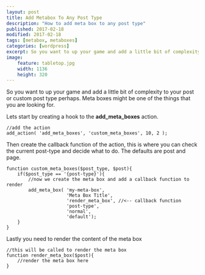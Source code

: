 ```yaml
---
layout: post
title: Add Metabox To Any Post Type
description: "How to add meta box to any post type"
published: 2017-02-18
modified: 2017-02-18
tags: [metabox, metaboxes]
categories: [wordpress]
excerpt: So you want to up your game and add a little bit of complexity to your post or custom post type perhaps. Meta boxes might be one of the things that you are looking for.
image:
    feature: tabletop.jpg
    width: 1136
    height: 320
---
```

<!-- more -->
So you want to up your game and add a little bit of complexity to your post or custom post type perhaps. Meta boxes might be one of the things that you are looking for.

Lets start by creating a hook to the **add_meta_boxes** action.
```php?start_inline=true
//add the action
add_action( 'add_meta_boxes', 'custom_meta_boxes', 10, 2 );
```
Then create the callback function of the action, this is where you can check the current post-type and decide what to do. The defaults are post and page.
```php?start_inline=true
function custom_meta_boxes($post_type, $post){
    if($post_type == '{post-type}'){
        //now we create the meta box and add a callback function to render
        add_meta_box( 'my-meta-box',
                      'Meta Box Title',
                      'render_meta_box', //<-- callback function
                      'post-type',
                      'normal',
                      'default');
    }
}
```
Lastly you need to render the content of the meta box
```php?start_inline=true
//this will be called to render the meta box
function render_meta_box($post){
    //render the meta box here
}
```

